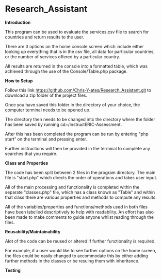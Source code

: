 # Research_Assistant

**Introduction**

This program can be used to evaluate the services.csv file to search for countries and return results to the user. 

There are 3 options on the home console screen which include either looking up everything that is in the csv file, all data for particular countries, or the number of services offered by a particular country.

All results are returned in the console into a formatted table, which was achieved through the use of the Console/Table.php package.

**How to Setup**

Follow this link https://github.com/Chris-Y-ates/Research_Assistant.git to download a zip folder of the project files.

Once you have saved this folder in the directory of your choice, the computer terminal needs to be opened up.

The directory then needs to be changed into the directory where the folder has been saved by running cd~/instructERIC-Assessment.

After this has been completed the program can be run by entering "php start" on the terminal and pressing enter.

Further instructions will then be provided in the terminal to complete any searches that you require.

**Class and Properties**

The code has been split between 2 files in the program directory. The main file is "start.php" which directs the order of operations and takes user input.

All of the main processing and functionality is completed within the separate "classes.php" file, which has a class known as "Table" and within that class there are various properties and methods to compute any results.

All of the variables/properties and functions/methods used in both files have been labelled descriptively to help with readability. An effort has also been made to make comments to guide anyone whilst reading through the files.

**Reusability/Maintainability**

Alot of the code can be reused or altered if further functionality is required. 

For example, if a user would like to see further options on the home screen, the files could be easily changed to accommodate this by either adding further methods in the classes or be resuing them with inheritance.

**Testing**

